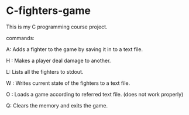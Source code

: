 # C-fighters-game

This is my C programming course project.

commands:

A: Adds a fighter to the game by saving it in to a text file.

H <attacker-name> <target-name>: Makes a player deal damage to another.

L: Lists all the fighters to stdout.

W <filename>: Writes current state of the fighters to a text file.

O <filename>: Loads a game according to referred text file. (does not work properly)

Q: Clears the memory and exits the game.
